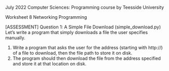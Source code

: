 July 2022 Computer Sciences: Programming course by Teesside University

Worksheet 8 Networking Programming

[ASSESSMENT] Question 1: A Simple File Download (simple_download.py)
Let’s write a program that simply downloads a file the user specifies manually.
1.	Write a program that asks the user for the address (starting with http://) of a file to download, then the file path to store it on disk.
2.	The program should then download the file from the address specified and store it at that location on disk.
